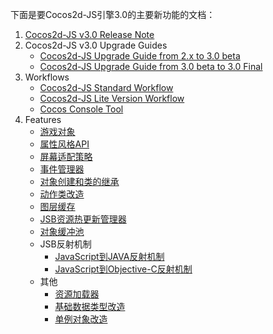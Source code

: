 下面是要Cocos2d-JS引擎3.0的主要新功能的文档：

1. [Cocos2d-JS v3.0 Release Note](cocos2d-js-v3.0-release-note/zh.md)
2. Cocos2d-JS v3.0 Upgrade Guides
    - [Cocos2d-JS Upgrade Guide from 2.x to 3.0 beta](cocos2d-js-v3.0-upgrade-guide/2.x-to-3.0-beta-zh.md)
    - [Cocos2d-JS Upgrade Guide from 3.0 beta to 3.0 Final](cocos2d-js-v3.0-upgrade-guide/3.0-beta-to-3.0-final-zh.md)
3. Workflows
    - [Cocos2d-JS Standard Workflow](cocos2d-js-standard-workflow/zh.md)
    - [Cocos2d-JS Lite Version Workflow](lite-version-workflow/zh.md)
    - [Cocos Console Tool](cocos-console-tool/zh.md)
4. Features
    - [游戏对象](Features/game-object/zh.md)
    - [属性风格API](Features/getter-setter-api/zh.md)
    - [屏幕适配策略](Features/resolution-policy-design/zh.md)
    - [事件管理器](Features/event-manager/zh.md)
    - [对象创建和类的继承](Features/object-construction-and-class-inheritance/zh.md)
    - [动作类改造](Features/cc-actions/zh.md)
    - [图层缓存](Features/bake-layer/zh.md)
    - [JSB资源热更新管理器](Features/assets-manager/zh.md)
    - [对象缓冲池](Features/objects-pool/zh.md)
    - JSB反射机制
        - [JavaScript到JAVA反射机制](Features/js-to-java-reflection/zh.md)
        - [JavaScript到Objective-C反射机制](Features/js-to-oc-reflection/zh.md)
    - 其他
        - [资源加载器](Features/cc-loader/zh.md)
        - [基础数据类型改造](Features/basic-data/zh.md)
        - [单例对象改造](Features/singleton-objs/zh.md)